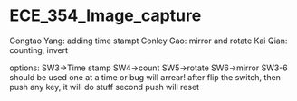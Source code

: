 # ECE_354_Image_capture
Gongtao Yang: adding time stampt
Conley Gao: mirror and rotate
Kai Qian: counting, invert



options:
SW3->Time stamp
SW4->count 
SW5->rotate
SW6->mirror
SW3-6 should be used one at a time or bug will arrear! 
after flip the switch, then push any key, it will do stuff
second push will reset 
